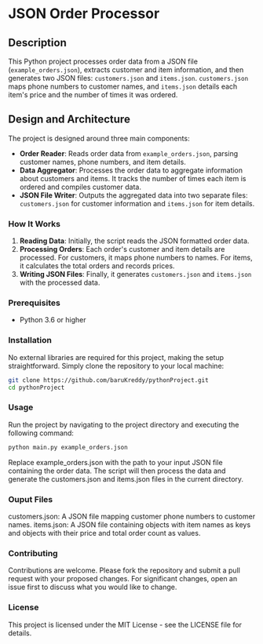 # JSON Order Processor

## Description
This Python project processes order data from a JSON file (`example_orders.json`), extracts customer and item information, and then generates two JSON files: `customers.json` and `items.json`. `customers.json` maps phone numbers to customer names, and `items.json` details each item's price and the number of times it was ordered.

## Design and Architecture
The project is designed around three main components:
- **Order Reader**: Reads order data from `example_orders.json`, parsing customer names, phone numbers, and item details.
- **Data Aggregator**: Processes the order data to aggregate information about customers and items. It tracks the number of times each item is ordered and compiles customer data.
- **JSON File Writer**: Outputs the aggregated data into two separate files: `customers.json` for customer information and `items.json` for item details.

### How It Works
1. **Reading Data**: Initially, the script reads the JSON formatted order data.
2. **Processing Orders**: Each order's customer and item details are processed. For customers, it maps phone numbers to names. For items, it calculates the total orders and records prices.
3. **Writing JSON Files**: Finally, it generates `customers.json` and `items.json` with the processed data.
   
### Prerequisites
- Python 3.6 or higher

### Installation
No external libraries are required for this project, making the setup straightforward. Simply clone the repository to your local machine:

```bash
git clone https://github.com/baruKreddy/pythonProject.git
cd pythonProject

```

### Usage
Run the project by navigating to the project directory and executing the following command:
```bash
python main.py example_orders.json
```

Replace example_orders.json with the path to your input JSON file containing the order data. The script will then process the data and generate the customers.json and items.json files in the current directory.

### Ouput Files
customers.json: A JSON file mapping customer phone numbers to customer names.
items.json: A JSON file containing objects with item names as keys and objects with their price and total order count as values.

### Contributing
Contributions are welcome. Please fork the repository and submit a pull request with your proposed changes. For significant changes, open an issue first to discuss what you would like to change.

### License
This project is licensed under the MIT License - see the LICENSE file for details.

